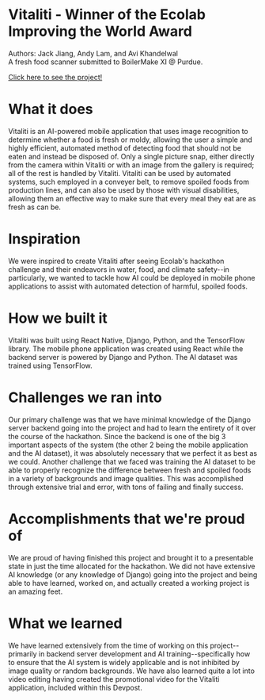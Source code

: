 # Vitaliti - Winner of the Ecolab Improving the World Award  

Authors: Jack Jiang, Andy Lam, and Avi Khandelwal  
A fresh food scanner submitted to BoilerMake XI @ Purdue.

[Click here to see the project!](https://devpost.com/software/vitaliti-8v0zpo)

# What it does
Vitaliti is an AI-powered mobile application that uses image recognition to determine whether a food is fresh or moldy, allowing the user a simple and highly efficient, automated method of detecting food that should not be eaten and instead be disposed of. Only a single picture snap, either directly from the camera within Vitaliti or with an image from the gallery is required; all of the rest is handled by Vitaliti. Vitaliti can be used by automated systems, such employed in a conveyer belt, to remove spoiled foods from production lines, and can also be used by those with visual disabilities, allowing them an effective way to make sure that every meal they eat are as fresh as can be.

# Inspiration
We were inspired to create Vitaliti after seeing Ecolab's hackathon challenge and their endeavors in water, food, and climate safety--in particularly, we wanted to tackle how AI could be deployed in mobile phone applications to assist with automated detection of harmful, spoiled foods.

# How we built it
Vitaliti was built using React Native, Django, Python, and the TensorFlow library. The mobile phone application was created using React while the backend server is powered by Django and Python. The AI dataset was trained using TensorFlow.

# Challenges we ran into
Our primary challenge was that we have minimal knowledge of the Django server backend going into the project and had to learn the entirety of it over the course of the hackathon. Since the backend is one of the big 3 important aspects of the system (the other 2 being the mobile application and the AI dataset), it was absolutely necessary that we perfect it as best as we could. Another challenge that we faced was training the AI dataset to be able to properly recognize the difference between fresh and spoiled foods in a variety of backgrounds and image qualities. This was accomplished through extensive trial and error, with tons of failing and finally success.

# Accomplishments that we're proud of
We are proud of having finished this project and brought it to a presentable state in just the time allocated for the hackathon. We did not have extensive AI knowledge (or any knowledge of Django) going into the project and being able to have learned, worked on, and actually created a working project is an amazing feet.

# What we learned
We have learned extensively from the time of working on this project--primarily in backend server development and AI training--specifically how to ensure that the AI system is widely applicable and is not inhibited by image quality or random backgrounds. We have also learned quite a lot into video editing having created the promotional video for the Vitaliti application, included within this Devpost.
